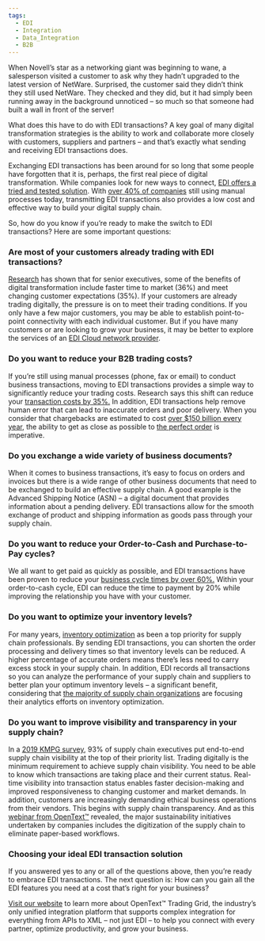 ```yaml
---
tags:
  - EDI
  - Integration
  - Data_Integration
  - B2B
---
```

When Novell’s star as a networking giant was beginning to wane, a salesperson visited a customer to ask why they hadn’t upgraded to the latest version of NetWare. Surprised, the customer said they didn’t think they still used NetWare. They checked and they did, but it had simply been running away in the background unnoticed – so much so that someone had built a wall in front of the server!

What does this have to do with EDI transactions? A key goal of many digital transformation strategies is the ability to work and collaborate more closely with customers, suppliers and partners – and that’s exactly what sending and receiving EDI transactions does.

Exchanging EDI transactions has been around for so long that some people have forgotten that it is, perhaps, the first real piece of digital transformation. While companies look for new ways to connect, [EDI offers a tried and tested solution](https://blogs.opentext.com/edi-is-cool-again-says-forbes/). With [over 40% of companies](https://selecthub.com/electronic-data-interchange/edi-software-trends/#5takeaway) still using manual processes today, transmitting EDI transactions also provides a low cost and effective way to build your digital supply chain.

So, how do you know if you’re ready to make the switch to EDI transactions? Here are some important questions:

### **Are most of your customers already trading with EDI transactions?**

[Research](https://www.forbes.com/sites/blakemorgan/2019/12/16/100-stats-on-digital-transformation-and-customer-experience/#28a480b83bf3) has shown that for senior executives, some of the benefits of digital transformation include faster time to market (36%) and meet changing customer expectations (35%). If your customers are already trading digitally, the pressure is on to meet their trading conditions. If you only have a few major customers, you may be able to establish point-to-point connectivity with each individual customer. But if you have many customers or are looking to grow your business, it may be better to explore the services of an [EDI Cloud network provider](https://businessnetwork.opentext.com/b2b-cloud-network/).

### **Do you want to reduce your B2B trading costs?**

If you’re still using manual processes (phone, fax or email) to conduct business transactions, moving to EDI transactions provides a simple way to significantly reduce your trading costs. Research says this shift can reduce your [transaction costs by 35%.](https://www.edibasics.com/benefits-of-edi/) In addition, EDI transactions help remove human error that can lead to inaccurate orders and poor delivery. When you consider that chargebacks are estimated to cost [over $150 billion every year](https://chargebacks911.com/chargeback-costs/), the ability to get as close as possible to [the perfect order](https://www.industryweek.com/supply-chain/article/22026774/achieving-the-impossible-dream-perfect-order-performance) is imperative.

### **Do you exchange a wide variety of business documents?**

When it comes to business transactions, it’s easy to focus on orders and invoices but there is a wide range of other business documents that need to be exchanged to build an effective supply chain. A good example is the Advanced Shipping Notice (ASN) – a digital document that provides information about a pending delivery. EDI transactions allow for the smooth exchange of product and shipping information as goods pass through your supply chain.

### **Do you want to reduce your Order-to-Cash and Purchase-to-Pay cycles?**

We all want to get paid as quickly as possible, and EDI transactions have been proven to reduce your [business cycle times by over 60%.](https://www.edibasics.com/benefits-of-edi/) Within your order-to-cash cycle, EDI can reduce the time to payment by 20% while improving the relationship you have with your customer.

### **Do you want to optimize your inventory levels?**

For many years, [inventory optimization](https://www.reliableplant.com/Read/18173/inventory-optimization-supply-chain) as been a top priority for supply chain professionals. By sending EDI transactions, you can shorten the order processing and delivery times so that inventory levels can be reduced. A higher percentage of accurate orders means there’s less need to carry excess stock in your supply chain. In addition, EDI records all transactions so you can analyze the performance of your supply chain and suppliers to better plan your optimum inventory levels – a significant benefit, considering that [the majority of supply chain organizations](https://www.scmr.com/article/logility_and_apics_survey_reveals_top_supply_chain_priorities_for_advanced) are focusing their analytics efforts on inventory optimization.

### **Do you want to improve visibility and transparency in your supply chain?**

In a [2019 KMPG survey](https://chainstoreage.com/operations/the-top-supply-chain-priority-is), 93% of supply chain executives put end-to-end supply chain visibility at the top of their priority list. Trading digitally is the minimum requirement to achieve supply chain visibility. You need to be able to know which transactions are taking place and their current status. Real-time visibility into transaction status enables faster decision-making and improved responsiveness to changing customer and market demands. In addition, customers are increasingly demanding ethical business operations from their vendors. This begins with supply chain transparency. And as this <u><a href="https://www.opentext.com/info/information-advantage/save-planet-green-supply-chain" target="_blank" rel="noopener noreferrer">webinar from OpenText™</a></u> revealed, the major sustainability initiatives undertaken by companies includes the digitization of the supply chain to eliminate paper-based workflows.

### **Choosing your ideal EDI transaction solution**

If you answered yes to any or all of the questions above, then you’re ready to embrace EDI transactions. The next question is: How can you gain all the EDI features you need at a cost that’s right for your business?

[Visit our website](https://businessnetwork.opentext.com/b2b-cloud-network/) to learn more about OpenText™ Trading Grid, the industry’s only unified integration platform that supports complex integration for everything from APIs to XML – not just EDI – to help you connect with every partner, optimize productivity, and grow your business.